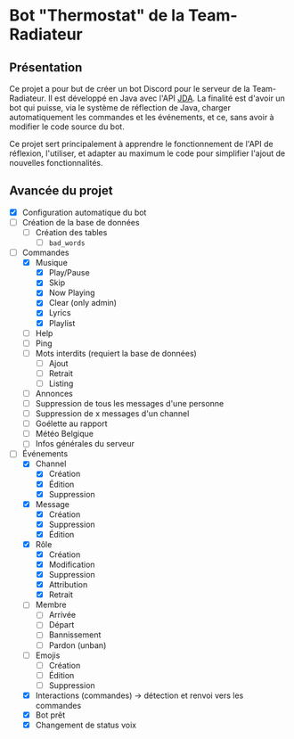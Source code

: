 # Bot "Thermostat" de la Team-Radiateur
## Présentation
Ce projet a pour but de créer un bot Discord pour le serveur de la Team-Radiateur. Il est développé en Java avec l'API [JDA](https://jda.wiki/).
La finalité est d'avoir un bot qui puisse, via le système de réflection de Java, charger automatiquement les commandes et les événements, et ce, sans avoir à modifier le code source du bot.

Ce projet sert principalement à apprendre le fonctionnement de l'API de réflexion, l'utiliser, et adapter au maximum le code pour simplifier l'ajout de nouvelles fonctionnalités.

## Avancée du projet
- [x] Configuration automatique du bot
- [ ] Création de la base de données
  - [ ] Création des tables
    - [ ] `bad_words`
- [ ] Commandes
  - [x] Musique
    - [x] Play/Pause
    - [x] Skip
    - [x] Now Playing
    - [x] Clear (only admin)
    - [x] Lyrics
    - [x] Playlist
  - [ ] Help
  - [ ] Ping
  - [ ] Mots interdits (requiert la base de données)
    - [ ] Ajout
    - [ ] Retrait
    - [ ] Listing
  - [ ] Annonces
  - [ ] Suppression de tous les messages d'une personne
  - [ ] Suppression de x messages d'un channel
  - [ ] Goélette au rapport
  - [ ] Météo Belgique
  - [ ] Infos générales du serveur
- [ ] Événements
  - [x] Channel
    - [x] Création
    - [x] Édition
    - [x] Suppression
  - [x] Message
    - [x] Création
    - [x] Suppression
    - [x] Édition
  - [x] Rôle
    - [x] Création
    - [x] Modification
    - [x] Suppression
    - [x] Attribution
    - [x] Retrait
  - [ ] Membre
    - [ ] Arrivée
    - [ ] Départ
    - [ ] Bannissement
    - [ ] Pardon (unban)
  - [ ] Emojis
    - [ ] Création
    - [ ] Édition
    - [ ] Suppression
  - [x] Interactions (commandes) → détection et renvoi vers les commandes
  - [x] Bot prêt
  - [x] Changement de status voix

